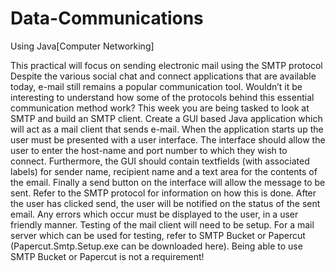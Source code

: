 # Data-Communications
Using Java[Computer Networking]



This practical will focus on sending electronic mail using the SMTP protocol
Despite the various social chat and connect applications that are available today, e-mail still
remains a popular communication tool. Wouldn’t it be interesting to understand how some
of the protocols behind this essential communication method work? This week you are being
tasked to look at SMTP and build an SMTP client.
Create a GUI based Java application which will act as a mail client that sends e-mail. When
the application starts up the user must be presented with a user interface. The interface
should allow the user to enter the host-name and port number to which they wish to connect.
Furthermore, the GUI should contain textfields (with associated labels) for sender name,
recipient name and a text area for the contents of the email. Finally a send button on the
interface will allow the message to be sent. Refer to the SMTP protocol for information on
how this is done.
After the user has clicked send, the user will be notified on the status of the sent email. Any
errors which occur must be displayed to the user, in a user friendly manner. Testing of the
mail client will need to be setup. For a mail server which can be used for testing, refer to
SMTP Bucket or Papercut (Papercut.Smtp.Setup.exe can be downloaded here). Being able
to use SMTP Bucket or Papercut is not a requirement!
